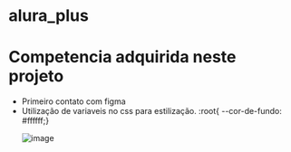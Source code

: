 # alura_plus

# Competencia adquirida neste projeto

<ul>
<li> Primeiro contato com figma
<li> Utilização de variaveis no css para estilização. :root{ --cor-de-fundo: #ffffff;} 

![image](https://user-images.githubusercontent.com/120425762/208090975-053a8092-d951-4f2f-af23-3cc5e8ebfb04.png)
